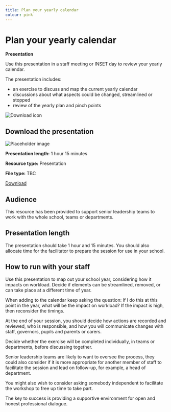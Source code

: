 ```yaml
---
title: Plan your yearly calendar
colour: pink
---
```


# Plan your yearly calendar

<strong class="govuk-tag">Presentation</strong>

Use this presentation in a staff meeting or INSET day to review your yearly
calendar.

The presentation includes:

- an exercise to discuss and map the current yearly calendar
- discussions about what aspects could be changed, streamlined or stopped
- review of the yearly plan and pinch points

<div class="govuk-grid-row dfe-width-container">
  <div class="govuk-grid-column-full">
    <div class="info-box">
      <div class="info-box__corner">
        <img src="/assets/images/download-icon.svg" alt="Download icon">
      </div>
      <h2 class="govuk-heading-m">
        Download the presentation
      </h2>
      <div class="govuk-grid-row info-box__download-content">
        <div class="govuk-grid-column-one-half">
          <img src="/assets/images/preview-placeholder.jpg" alt="Placeholder image" class="dfe-file-preview-image">
        </div>
        <div class="govuk-grid-column-one-half">
          <p class="govuk-body-s">
            <strong>Presentation length:</strong> 1 hour 15 minutes
          </p>
          <p class="govuk-body-s">
            <strong>Resource type:</strong> Presentation
          </p>
          <p class="govuk-body-s">
            <strong>File type:</strong> TBC
          </p>
          <p>
            <a class="govuk-link govuk-link--no-visited-state" href="<%= @base_url %>/assets/files/TBC">
              Download
            </a>
          </p>
        </div>
      </div>
    </div>
  </div>
</div>

## Audience

This resource has been provided to support senior leadership teams to work with
the whole school, teams or departments.

## Presentation length

The presentation should take 1 hour and 15 minutes. You should also allocate
time for the facilitator to prepare the session for use in your school.

## How to run with your staff 

Use this presentation to map out your school year, considering how it impacts on
workload. Decide if elements can be streamlined, removed, or can take place at a
different time of year.

When adding to the calendar keep asking the question: If I do this at this point
in the year, what will be the impact on workload? If the impact is high, then
reconsider the timings.

At the end of your session, you should decide how actions are recorded and
reviewed, who is responsible, and how you will communicate changes with staff,
governors, pupils and parents or carers.

Decide whether the exercise will be completed individually, in teams or
departments, before discussing together.

Senior leadership teams are likely to want to oversee the process, they could
also consider if it is more appropriate for another member of staff to
facilitate the session and lead on follow-up, for example, a head of department.

You might also wish to consider asking somebody independent to facilitate the
workshop to free up time to take part.

The key to success is providing a supportive environment for open and honest
professional dialogue.
